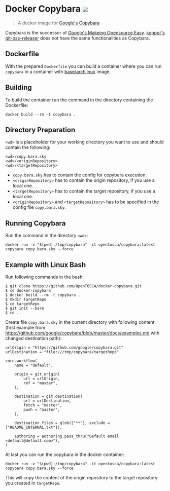 # Docker Copybara [![](https://images.microbadger.com/badges/image/opentosca/copybara.svg)](https://microbadger.com/images/opentosca/copybara)

> A docker image for [Google's Copybara](https://github.com/google/copybara)

Copybara is the successor of [Google's Makeing Opensource Easy](https://github.com/google/moe).
[koppor's git-oss-releaser](https://github.com/koppor/git-oss-releaser) does not have the same functionalities as Copybara.

## Dockerfile

With the prepared `Dockerfile` you can build a container where you can run `copybara` in a container with [base/archlinux](https://hub.docker.com/r/base/archlinux/) image.

## Building

To build the container run the command in the directory containing the Dockerfile:

```
docker build --rm -t copybara .
```

## Directory Preparation

`<wd>` is a placeholder for your working directory you want to use and should contain the following:

```
<wd>/copy.bara.sky
<wd>/<originRepository>
<wd>/<targetRepository>
```

- `copy.bara.sky` has to contain the config for copybara execution.
- `<originRepository>` has to contain the origin repository, if you use a local one.
- `<targetRepository>` has to contain the target repository, if you use a local one.
- `<originRepository>` and `<targetRepository>` has to be specified in the config file `copy.bara.sky`.

## Running Copybara

Run the command in the directory `<wd>`:

```
docker run -v "$(pwd):/tmp/copybara" -it opentosca/copybara:latest copybara copy.bara.sky --force
```

## Example with Linux Bash

Run following commands in the bash:

```
$ git clone https://github.com/OpenTOSCA/docker-copybara.git
$ cd docker-copybara
$ docker build --rm -t copybara .
$ mkdir targetRepo
$ cd targetRepo
$ git init --bare
$ cd ..
```

Create file `copy.bara.sky` in the current directory with following content (first example from https://github.com/google/copybara/blob/master/docs/examples.md with changed destination path):

```
urlOrigin = "https://github.com/google/copybara.git"
urlDestination = "file:///tmp/copybara/targetRepo"

core.workflow(
    name = "default",

    origin = git.origin(
        url = urlOrigin,
        ref = "master",
    ),

    destination = git.destination(
        url = urlDestination,
        fetch = "master",
        push = "master",
    ),

    destination_files = glob(["**"], exclude = ["README_INTERNAL.txt"]),

    authoring = authoring.pass_thru("Default email <default@default.com>"),
)
```

At last you can run the copybara in the docker container:

```
docker run -v "$(pwd):/tmp/copybara" -it opentosca/copybara:latest copybara copy.bara.sky --force
```

This will copy the content of the origin repository to the target repository you created in `targetRepo`.
